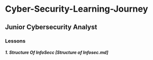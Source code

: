 # Cyber-Security-Learning-Journey


## Junior Cybersecurity Analyst

### Lessons
    
##### 1. Structure Of InfoSecc [Structure of Infosec.md]
